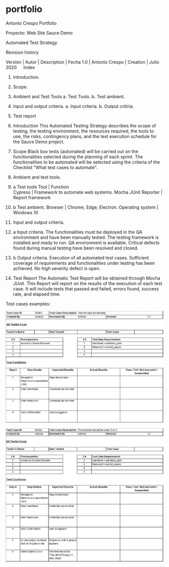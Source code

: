 ﻿# portfolio
Antonio Crespo Portfolio

Proyecto: Web Site Sauce Demo

Automated Test Strategy

Revision history

Versión  |  	Autor   	   |  Description |	   Fecha
  1.0    |   Antonio Crespo	   |   Creation	  |   Julio 2020
 
Index
1.	Introduction.
2.	Scope.
3.	Ambient and Test Tools
    a.	Test Tools.
    b.	Test ambient.
4.	Input and output criteria.
    a.	Input criteria.
    b.	Output critiria.
5.	Test report

1.  Introduction
This Automated Testing Strategy describes the scope of testing, the testing environment, the resources required, the tools to use, the risks, contingency plans, and the test execution schedule for the Sauce Demo project.

2. Scope
Black box tests (automated) will be carried out on the functionalities selected during the planning of each sprint.
The functionalities to be automated will be selected using the criteria of the Checklist "What test cases to automate".

3. Ambient and test tools.

3. a Test tools
    Tool                    |   Function    
Cypress	                    |  Framework to automate web systems.
Mocha JUnit Reporter        |  Report framework

3. b Test ambient.
Browser          | Chrome, Edge, Electron.
Operating system | Windows 10

4. Input and output criteria.

4. a Input criteria.
The functionalities must be deployed in the QA environment and have been manually tested.
The testing framework is installed and ready to run.
QA environment is available.
Critical defects found during manual testing have been resolved and closed.

4. b Output criteria.
Execution of all automated test cases.
Sufficient coverage of requirements and functionalities under testing has been achieved.
No high severity defect is open.

5. Test Report
The Automatic Test Report will be obtained through Mocha JUnit. This Report will report on the results of the execution of each test case. It will include tests that passed and failed, errors found, success rate, and elapsed time.



Test cases examples:

![Case 1](images/Test1.JPG)

![Case 2](images/Test2.JPG)
